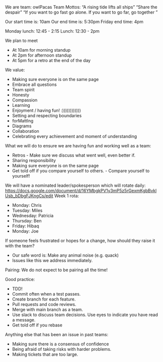 
We are team: owlPacas 
Team Mottos: 
“A rising tide lifts all ships”
“Share the despair”
“If you want to go fast go alone. If you want to go far, go together ”

Our start time is:  10am
Our end time is: 5:30pm
Friday end time: 4pm

Monday lunch: 12:45 - 2:15
Lunch: 12:30 - 2pm


We plan to meet
- At 10am for morning standup
- At 2pm for afternoon standup
- At 5pm for a retro at the end of the day

We value:
- Making sure everyone is on the same page
- Embrace all questions
- Team spirit
- Honesty
- Compassion
- Learning
- Enjoyment / having fun! :))))))))))))
- Setting and respecting boundaries
- forMattIng
- Diagrams
- Collaboration
- Celebrating every achievement and moment of understanding


What we will do to ensure we are having fun and working well as a team:
- Retros - Make sure we discuss what went well, even better if. 
- Sharing responsibility
- Making sure everyone is on the same page
- Get told off if you compare yourself to others. - Compare yourself to yourself!



We will have a nominated leader/spokesperson which will rotate daily:
https://docs.google.com/document/d/16YMbgkPV1y3mP5z5rGexmKgbBvklUsb_bDbgFJKngCs/edit
Week 1 rota:
- Monday: Chris
- Tuesday: Miles
- Wednesday: Patricia
- Thursday: Ben
- Friday: Hibaq
- Monday: Joe

If someone feels frustrated or hopes for a change, how should they raise it with the team?
- Our safe word is: Make any animal noise (e.g. quack)
- Issues like this we address immediately.


Pairing:
We do not expect to be pairing all the time!

Good practice:
- TDD!
- Commit often when a test passes.
- Create branch for each feature.
- Pull requests and code reviews.
- Merge with main branch as a team.
- Use slack to discuss team decisions. Use eyes to indicate you have read a message.
- Get told off if you rebase


Anything else that has been an issue in past teams:
- Making sure there is a consensus of confidence
- Being afraid of taking risks with harder problems.
- Making tickets that are too large.

